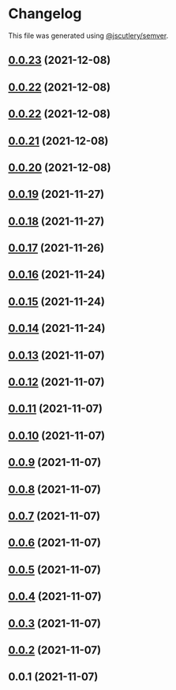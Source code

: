 # Changelog

This file was generated using [@jscutlery/semver](https://github.com/jscutlery/semver).

## [0.0.23](https://github.com/plimble/jaco/compare/testing-0.0.22...testing-0.0.23) (2021-12-08)



## [0.0.22](https://github.com/plimble/jaco/compare/testing-0.0.21...testing-0.0.22) (2021-12-08)



## [0.0.22](https://github.com/plimble/jaco/compare/testing-0.0.21...testing-0.0.22) (2021-12-08)



## [0.0.21](https://github.com/plimble/jaco/compare/testing-0.0.20...testing-0.0.21) (2021-12-08)



## [0.0.20](https://github.com/plimble/jaco/compare/testing-0.0.19...testing-0.0.20) (2021-12-08)



## [0.0.19](https://github.com/plimble/jaco/compare/testing-0.0.18...testing-0.0.19) (2021-11-27)



## [0.0.18](https://github.com/plimble/jaco/compare/testing-0.0.17...testing-0.0.18) (2021-11-27)



## [0.0.17](https://github.com/plimble/jaco/compare/testing-0.0.16...testing-0.0.17) (2021-11-26)



## [0.0.16](https://github.com/plimble/jaco/compare/testing-0.0.15...testing-0.0.16) (2021-11-24)



## [0.0.15](https://github.com/plimble/jaco/compare/testing-0.0.14...testing-0.0.15) (2021-11-24)



## [0.0.14](https://github.com/plimble/jaco/compare/testing-0.0.13...testing-0.0.14) (2021-11-24)



## [0.0.13](https://github.com/plimble/jaco/compare/testing-0.0.12...testing-0.0.13) (2021-11-07)



## [0.0.12](https://github.com/plimble/jaco/compare/testing-0.0.11...testing-0.0.12) (2021-11-07)



## [0.0.11](https://github.com/plimble/jaco/compare/testing-0.0.10...testing-0.0.11) (2021-11-07)



## [0.0.10](https://github.com/plimble/jaco/compare/testing-0.0.9...testing-0.0.10) (2021-11-07)



## [0.0.9](https://github.com/plimble/jaco/compare/testing-0.0.8...testing-0.0.9) (2021-11-07)



## [0.0.8](https://github.com/plimble/jaco/compare/testing-0.0.7...testing-0.0.8) (2021-11-07)



## [0.0.7](https://github.com/plimble/jaco/compare/testing-0.0.6...testing-0.0.7) (2021-11-07)



## [0.0.6](https://github.com/plimble/jaco/compare/testing-0.0.5...testing-0.0.6) (2021-11-07)



## [0.0.5](https://github.com/plimble/jaco/compare/testing-0.0.4...testing-0.0.5) (2021-11-07)



## [0.0.4](https://github.com/plimble/jaco/compare/testing-0.0.3...testing-0.0.4) (2021-11-07)



## [0.0.3](https://github.com/plimble/jaco/compare/testing-0.0.2...testing-0.0.3) (2021-11-07)



## [0.0.2](https://github.com/plimble/jaco/compare/testing-0.0.1...testing-0.0.2) (2021-11-07)



## 0.0.1 (2021-11-07)
